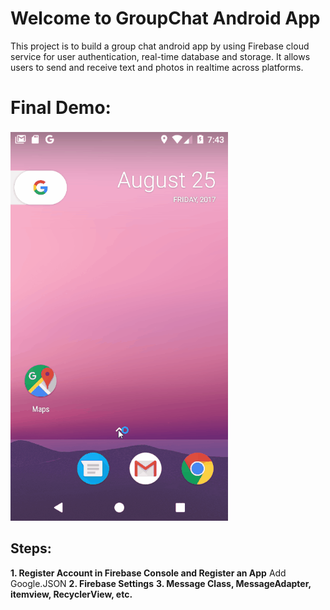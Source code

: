 # [](#header-1) Welcome to GroupChat Android App
This project is to build a group chat android app by using Firebase cloud service for user authentication, real-time database and storage. It allows users to send and receive text and photos in realtime across platforms.

# [](#header-1) Final Demo:
![gif](res/demo.gif)

## [](#header-2) Steps:
**1. Register Account in Firebase Console and Register an App**
    Add Google.JSON
**2. Firebase Settings**
**3. Message Class, MessageAdapter, itemview, RecyclerView, etc.**

